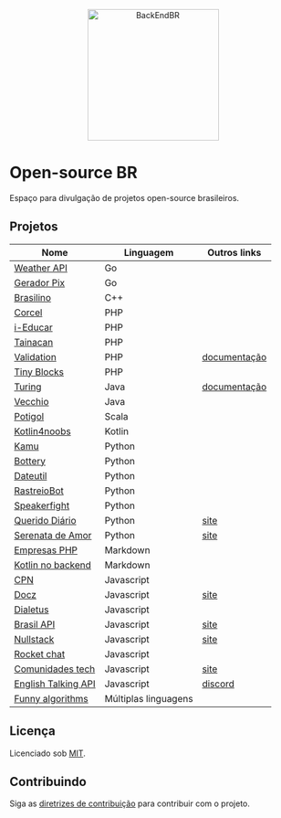 <!--suppress HtmlDeprecatedAttribute -->

<p align="center">
  <img src="https://avatars3.githubusercontent.com/u/30732658?v=4&s=200.jpg" alt="BackEndBR" width="230" />
</p>

# Open-source BR

Espaço para divulgação de projetos open-source brasileiros.

<div id='projects'></div>

## Projetos

| Nome                                                                          | Linguagem            | Outros links                                                        |
|-------------------------------------------------------------------------------|----------------------|---------------------------------------------------------------------|
| [Weather API](https://github.com/robertoduessmann/weather-api)                | Go                   |                                                                     |
| [Gerador Pix](https://github.com/souzawagner/gopix)                           | Go                   |                                                                     |
| [Brasilino](https://github.com/OtacilioN/Brasilino)                           | C++                  |                                                                     |
| [Corcel](https://github.com/corcel/corcel)                                    | PHP                  |                                                                     |
| [i-Educar](https://github.com/portabilis/i-educar)                            | PHP                  |                                                                     |
| [Tainacan](https://github.com/tainacan/tainacan)                              | PHP                  |                                                                     |
| [Validation](https://github.com/Respect/Validation)                           | PHP                  | [documentação](https://respect-validation.readthedocs.io/en/latest) |
| [Tiny Blocks](https://github.com/tiny-blocks)                                 | PHP                  |                                                                     |
| [Turing](https://github.com/openturing/turing)                                | Java                 | [documentação](https://openviglet.github.io/turing)                 |
| [Vecchio](https://github.com/openviglet/vecchio)                              | Java                 |                                                                     |
| [Potigol](https://github.com/potigol/potigol)                                 | Scala                |                                                                     |
| [Kotlin4noobs](https://github.com/gustavofreze/kotlin4noobs)                  | Kotlin               |                                                                     |
| [Kamu](https://github.com/ayr-ton/kamu)                                       | Python               |                                                                     |
| [Bottery](https://github.com/rougeth/bottery)                                 | Python               |                                                                     |
| [Dateutil](https://github.com/dateutil/dateutil)                              | Python               |                                                                     |
| [RastreioBot](https://github.com/GabrielRF/RastreioBot)                       | Python               |                                                                     |
| [Speakerfight](https://github.com/luanfonceca/speakerfight)                   | Python               |                                                                     |
| [Querido Diário](https://github.com/okfn-brasil/querido-diario)               | Python               | [site](https://queridodiario.ok.org.br)                             |
| [Serenata de Amor](https://github.com/okfn-brasil/serenata-de-amor)           | Python               | [site](https://serenata.ai)                                         |
| [Empresas PHP](https://github.com/DanielHe4rt/empresas-php)                   | Markdown             |                                                                     |
| [Kotlin no backend](https://github.com/kotlin-br/kotlin-no-backend)           | Markdown             |                                                                     |
| [CPN](https://github.com/vgeruso/cpn)                                         | Javascript           |                                                                     |
| [Docz](https://github.com/doczjs/docz)                                        | Javascript           | [site](https://www.docz.site)                                       |
| [Dialetus](https://github.com/dialetus/dialetus-service)                      | Javascript           |                                                                     |
| [Brasil API](https://github.com/BrasilAPI/BrasilAPI)                          | Javascript           | [site](https://brasilapi.com.br)                                    |
| [Nullstack](https://github.com/nullstack/nullstack.github.io)                 | Javascript           | [site](https://nullstack.app)                                       |
| [Rocket chat](https://github.com/RocketChat/Rocket.Chat)                      | Javascript           |                                                                     |
| [Comunidades tech](https://github.com/impulsoteam/comunidadestech)            | Javascript           | [site](https://comunidades.tech)                                    |
| [English Talking API](https://github.com/barbosamaatheus/english-talking-api) | Javascript           | [discord](https://discord.gg/XTrKQ8w)                               |
| [Funny algorithms](https://github.com/ReciHub/FunnyAlgorithms)                | Múltiplas linguagens |                                                                     |

<div id='license'></div>

## Licença

Licenciado sob [MIT](LICENSE).

<div id='contributing'></div>

## Contribuindo

Siga as [diretrizes de contribuição](CONTRIBUTING.md) para contribuir com o projeto.
